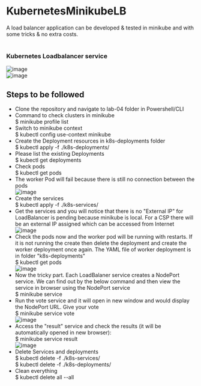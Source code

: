 # KubernetesMinikubeLB
A load balancer application can be developed & tested in minikube and with some tricks & no extra costs. <br/><br/>
### Kubernetes Loadbalancer service <br/>
![image](https://user-images.githubusercontent.com/92582005/202119188-054deb57-6a4c-4d7d-9dca-0579241dae9f.png) <br/>
![image](https://user-images.githubusercontent.com/92582005/202116013-ff2f45fb-40b2-4aa5-a562-fb7536105b28.png) <br/>

## Steps to be followed <br/>
* Clone the repository and navigate to lab-04 folder in Powershell/CLI <br/>
* Command to check clusters in minikube <br/>
  $ minikube profile list <br/>
* Switch to minikube context <br/>
  $ kubectl config use-context minikube <br/>
* Create the Deployment resources in k8s-deployments folder <br/>
  $ kubectl apply -f ./k8s-deployments/ <br/>
* Please list the existing Deployments <br/>
  $ kubectl get deployments <br/>
* Check pods <br/>
  $ kubectl get pods <br/>
* The worker Pod will fail because there is still no connection between the pods <br/>
![image](https://user-images.githubusercontent.com/92582005/201910572-abce9ef8-d551-42d8-82f6-d260311c8c69.png) <br/>
* Create the services <br/>
  $ kubectl apply -f ./k8s-services/ <br/>
* Get the services and you will notice that there is no "External IP" for LoadBalancer is pending because minikube is local. For a CSP there will be an external IP assigned which can be accessed from Internet <br/>
![image](https://user-images.githubusercontent.com/92582005/201911094-7880f6b4-19c0-4fee-99ab-233504c93e7f.png) <br/>
* Check the pods now and the worker pod will be running with restarts. If it is not running the create then delete the deployment and create the worker deployment once again. The YAML file of worker deployment is in folder "k8s-deployments"  <br/>
  $ kubectl get pods <br/>
  ![image](https://user-images.githubusercontent.com/92582005/201911548-9b9ebe69-daf0-41f8-b016-1d8123d90464.png) <br/>
* Now the tricky part. Each LoadBalaner service creates a NodePort service. We can find out by the below command and then view the service in browser using the NodePort service <br/>
  $ minikube service <service-name>
* Run the vote service and it will open in new window and would display the NodePort URL. Give your vote <br/>
  $ minikube service vote <br/>
  ![image](https://user-images.githubusercontent.com/92582005/201912196-a664a3e1-52ce-4ce7-83a5-d00879324bd9.png) <br/>
* Access the "result" service and check the results (it will be automatically opened in new browser): <br/>
  $ minikube service result <br/>
  ![image](https://user-images.githubusercontent.com/92582005/201912676-5759322c-2582-45a1-a5ee-9b24c20540d7.png) <br/>
* Delete Services and deployments <br/>
  $ kubectl delete -f ./k8s-services/ <br/>
  $ kubectl delete -f ./k8s-deployments/ <br/>
* Clean everything <br/>
  $ kubectl delete all --all <br/>
